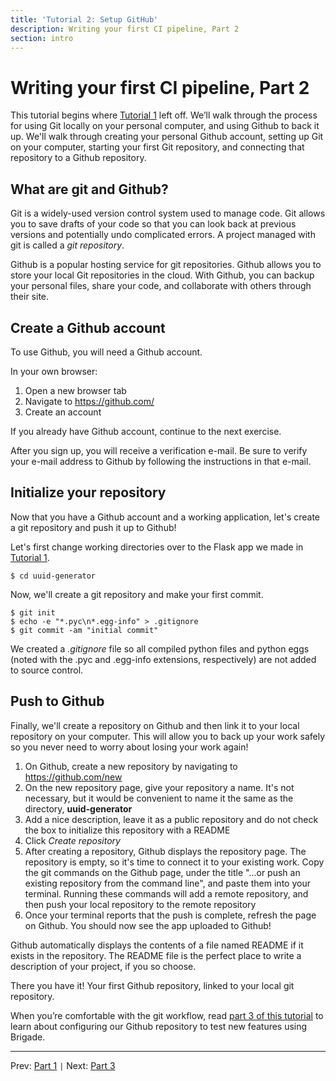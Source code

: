 ```yaml
---
title: 'Tutorial 2: Setup GitHub'
description: Writing your first CI pipeline, Part 2
section: intro
---
```


# Writing your first CI pipeline, Part 2

This tutorial begins where [Tutorial 1][part1] left off. We’ll walk through the process for using Git locally on your personal computer, and using Github to back it up. We'll walk through creating your personal Github account, setting up Git on your computer, starting your first Git repository, and connecting that repository to a Github repository.

## What are git and Github?

Git is a widely-used version control system used to manage code. Git allows you to save drafts of your code so that you can look back at previous versions and potentially undo complicated errors. A project managed with git is called a *git repository*.

Github is a popular hosting service for git repositories. Github allows you to store your local Git repositories in the cloud. With Github, you can backup your personal files, share your code, and collaborate with others through their site.

## Create a Github account

To use Github, you will need a Github account.

In your own browser:

1. Open a new browser tab
2. Navigate to https://github.com/
3. Create an account

If you already have Github account, continue to the next exercise.

After you sign up, you will receive a verification e-mail. Be sure to verify your e-mail address to Github by following the instructions in that e-mail.

## Initialize your repository

Now that you have a Github account and a working application, let's create a git repository and push it up to Github!

Let's first change working directories over to the Flask app we made in [Tutorial 1][part1].

```
$ cd uuid-generator
```

Now, we'll create a git repository and make your first commit.

```
$ git init
$ echo -e "*.pyc\n*.egg-info" > .gitignore
$ git commit -am "initial commit"
```

We created a *.gitignore* file so all compiled python files and python eggs (noted with the .pyc and .egg-info extensions, respectively) are not added to source control.

## Push to Github

Finally, we'll create a repository on Github and then link it to your local repository on your computer. This will allow you to back up your work safely so you never need to worry about losing your work again!

1. On Github, create a new repository by navigating to https://github.com/new
2. On the new repository page, give your repository a name. It's not necessary, but it would be convenient to name it the same as the directory, **uuid-generator**
3. Add a nice description, leave it as a public repository and do not check the box to initialize this repository with a README
4. Click *Create repository*
5. After creating a repository, Github displays the repository page. The repository is empty, so it's time to connect it to your existing work. Copy the git commands on the Github page, under the title "...or push an existing repository from the command line", and paste them into your terminal. Running these commands will add a remote repository, and then push your local repository to the remote repository
6. Once your terminal reports that the push is complete, refresh the page on Github. You should now see the app uploaded to Github!

Github automatically displays the contents of a file named README if it exists in the repository. The README file is the perfect place to write a description of your project, if you so choose.

There you have it! Your first Github repository, linked to your local git repository.

When you’re comfortable with the git workflow, read [part 3 of this tutorial][part3] to learn about configuring our Github repository to test new features using Brigade.

 ---

 Prev: [Part 1][part1] `|` Next: [Part 3][part3]

 [part1]: tutorial01.md
 [part3]: tutorial03.md